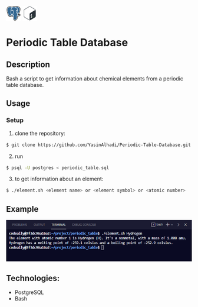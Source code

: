 <img src="postgresql-original.svg" height="40" width="40"/>  <img src="bash-original.svg" height="40" width="40"/>

# Periodic Table Database

## Description

Bash a script to get information about chemical elements from a periodic table database.

## Usage

### Setup
1. clone the repository:
```bash
$ git clone https://github.com/YasinAlhadi/Periodic-Table-Database.git
```
2. run
```bash
$ psql -U postgres < periodic_table.sql
```
3. to get information about an element:
```bash
$ ./element.sh <element name> or <element symbol> or <atomic number>
```

## Example
<img src="period_ex.png" />

## Technologies:
- PostgreSQL
- Bash